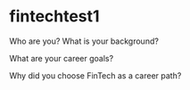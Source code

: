 # fintechtest1
Who are you? What is your background?


What are your career goals?


Why did you choose FinTech as a career path?
